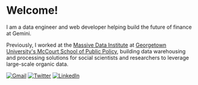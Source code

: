 # Welcome!

I am a data engineer and web developer helping build the future of finance at Gemini.

Previously, I worked at the [Massive Data Institute](https://mccourt.georgetown.edu/research/the-massive-data-institute/) at [Georgetown University's McCourt School of Public Policy](https://mccourt.georgetown.edu), building data warehousing and processing solutions for social scientists and researchers to leverage large-scale organic data.

[![Gmail](https://img.shields.io/badge/-Email-000?logo=gmail)](mailto:colton.padden+github@fastmail.com)
[![Twitter](https://img.shields.io/badge/-Twitter-000?logo=twitter)](https://twitter.com/coltonpadden)
[![LinkedIn](https://img.shields.io/badge/LinkedIn-000?logo=linkedin)](https://www.linkedin.com/in/colton-padden/)
